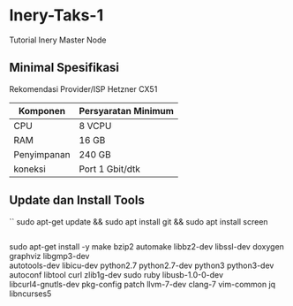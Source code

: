 # Inery-Taks-1
Tutorial Inery Master Node

## Minimal Spesifikasi
Rekomendasi Provider/ISP Hetzner CX51

|  Komponen |  Persyaratan Minimum |
| ------------ | ------------ |
| CPU  | 8 VCPU  |
| RAM | 16 GB  |
| Penyimpanan  | 240 GB |
| koneksi | Port 1 Gbit/dtk |

## Update dan Install Tools

``
sudo apt-get update && sudo apt install git && sudo apt install screen
```
```
sudo apt-get install -y make bzip2 automake libbz2-dev libssl-dev doxygen graphviz libgmp3-dev \
autotools-dev libicu-dev python2.7 python2.7-dev python3 python3-dev \
autoconf libtool curl zlib1g-dev sudo ruby libusb-1.0-0-dev \
libcurl4-gnutls-dev pkg-config patch llvm-7-dev clang-7 vim-common jq libncurses5
```


